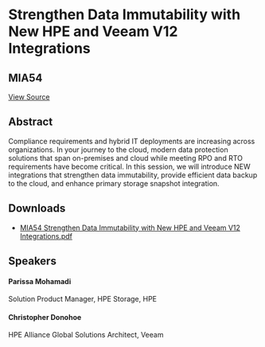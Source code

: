 # Strengthen Data Immutability with New HPE and Veeam V12 Integrations
## MIA54
[View Source](https://connect.veeam.com/flow/veeam/veeamon2023/attendeeportal/page/sessioncatalog/session/1680558521708001ypyG)

## Abstract
Compliance requirements and hybrid IT deployments are increasing across organizations. In your journey to the cloud, modern data protection solutions that span on-premises and cloud while meeting RPO and RTO requirements have become critical. In this session, we will introduce NEW integrations that strengthen data immutability, provide efficient data backup to the cloud, and enhance primary storage snapshot integration. 


## Downloads
- [MIA54 Strengthen Data Immutability with New HPE and Veeam V12 Integrations.pdf](<./files/MIA54 Strengthen Data Immutability with New HPE and Veeam V12 Integrations.pdf>)

## Speakers
#### Parissa Mohamadi
Solution Product Manager, HPE Storage, HPE
#### Christopher Donohoe
HPE Alliance Global Solutions Architect, Veeam